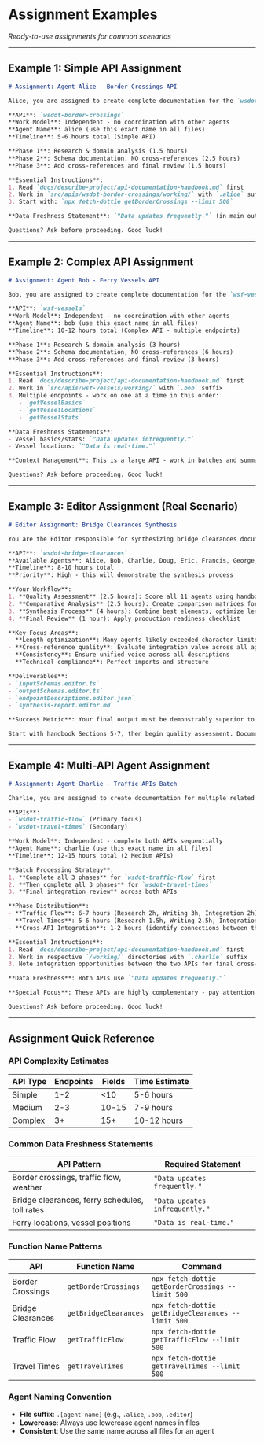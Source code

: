 # Assignment Examples

*Ready-to-use assignments for common scenarios*

---

## Example 1: Simple API Assignment

```markdown
# Assignment: Agent Alice - Border Crossings API

Alice, you are assigned to create complete documentation for the `wsdot-border-crossings` API.

**API**: `wsdot-border-crossings`
**Work Model**: Independent - no coordination with other agents  
**Agent Name**: alice (use this exact name in all files)
**Timeline**: 5-6 hours total (Simple API)

**Phase 1**: Research & domain analysis (1.5 hours)
**Phase 2**: Schema documentation, NO cross-references (2.5 hours)  
**Phase 3**: Add cross-references and final review (1.5 hours)

**Essential Instructions**:
1. Read `docs/describe-project/api-documentation-handbook.md` first
2. Work in `src/apis/wsdot-border-crossings/working/` with `.alice` suffix
3. Start with: `npx fetch-dottie getBorderCrossings --limit 500`

**Data Freshness Statement**: `"Data updates frequently."` (in main output array schema)

Questions? Ask before proceeding. Good luck!
```

---

## Example 2: Complex API Assignment

```markdown
# Assignment: Agent Bob - Ferry Vessels API

Bob, you are assigned to create complete documentation for the `wsf-vessels` API.

**API**: `wsf-vessels`
**Work Model**: Independent - no coordination with other agents
**Agent Name**: bob (use this exact name in all files)  
**Timeline**: 10-12 hours total (Complex API - multiple endpoints)

**Phase 1**: Research & domain analysis (3 hours)
**Phase 2**: Schema documentation, NO cross-references (6 hours)
**Phase 3**: Add cross-references and final review (3 hours)

**Essential Instructions**:
1. Read `docs/describe-project/api-documentation-handbook.md` first
2. Work in `src/apis/wsf-vessels/working/` with `.bob` suffix
3. Multiple endpoints - work on one at a time in this order:
   - `getVesselBasics` 
   - `getVesselLocations`
   - `getVesselStats`

**Data Freshness Statements**:
- Vessel basics/stats: `"Data updates infrequently."`
- Vessel locations: `"Data is real-time."`

**Context Management**: This is a large API - work in batches and summarize findings between endpoints.

Questions? Ask before proceeding. Good luck!
```

---

## Example 3: Editor Assignment (Real Scenario)

```markdown
# Editor Assignment: Bridge Clearances Synthesis

You are the Editor responsible for synthesizing bridge clearances documentation from 11 agent outputs.

**API**: `wsdot-bridge-clearances`
**Available Agents**: Alice, Bob, Charlie, Doug, Eric, Francis, George, Harriet, Jacob (+ 2 others)
**Timeline**: 8-10 hours total
**Priority**: High - this will demonstrate the synthesis process

**Your Workflow**:
1. **Quality Assessment** (2.5 hours): Score all 11 agents using handbook framework
2. **Comparative Analysis** (2.5 hours): Create comparison matrices for each field
3. **Synthesis Process** (4 hours): Combine best elements, optimize length
4. **Final Review** (1 hour): Apply production readiness checklist

**Key Focus Areas**:
- **Length optimization**: Many agents likely exceeded character limits
- **Cross-reference quality**: Evaluate integration value across all agents
- **Consistency**: Ensure unified voice across all descriptions
- **Technical compliance**: Perfect imports and structure

**Deliverables**:
- `inputSchemas.editor.ts`
- `outputSchemas.editor.ts`
- `endpointDescriptions.editor.json`
- `synthesis-report.editor.md`

**Success Metric**: Your final output must be demonstrably superior to the best individual agent.

Start with handbook Sections 5-7, then begin quality assessment. Document your decisions!
```

---

## Example 4: Multi-API Agent Assignment

```markdown
# Assignment: Agent Charlie - Traffic APIs Batch

Charlie, you are assigned to create documentation for multiple related traffic APIs.

**APIs**: 
- `wsdot-traffic-flow` (Primary focus)
- `wsdot-travel-times` (Secondary)

**Work Model**: Independent - complete both APIs sequentially
**Agent Name**: charlie (use this exact name in all files)
**Timeline**: 12-15 hours total (2 Medium APIs)

**Batch Processing Strategy**:
1. **Complete all 3 phases** for `wsdot-traffic-flow` first
2. **Then complete all 3 phases** for `wsdot-travel-times`
3. **Final integration review** across both APIs

**Phase Distribution**:
- **Traffic Flow**: 6-7 hours (Research 2h, Writing 3h, Integration 2h)
- **Travel Times**: 5-6 hours (Research 1.5h, Writing 2.5h, Integration 2h)
- **Cross-API Integration**: 1-2 hours (identify connections between the two APIs)

**Essential Instructions**:
1. Read `docs/describe-project/api-documentation-handbook.md` first
2. Work in respective `/working/` directories with `.charlie` suffix
3. Note integration opportunities between the two APIs for final cross-references

**Data Freshness**: Both APIs use `"Data updates frequently."`

**Special Focus**: These APIs are highly complementary - pay attention to integration opportunities during Phase 3.

Questions? Ask before proceeding. Good luck!
```

---

## Assignment Quick Reference

### **API Complexity Estimates**
| API Type | Endpoints | Fields | Time Estimate |
|----------|-----------|---------|---------------|
| Simple | 1-2 | <10 | 5-6 hours |
| Medium | 2-3 | 10-15 | 7-9 hours |
| Complex | 3+ | 15+ | 10-12 hours |

### **Common Data Freshness Statements**
| API Pattern | Required Statement |
|-------------|-------------------|
| Border crossings, traffic flow, weather | `"Data updates frequently."` |
| Bridge clearances, ferry schedules, toll rates | `"Data updates infrequently."` |
| Ferry locations, vessel positions | `"Data is real-time."` |

### **Function Name Patterns**
| API | Function Name | Command |
|-----|---------------|---------|
| Border Crossings | `getBorderCrossings` | `npx fetch-dottie getBorderCrossings --limit 500` |
| Bridge Clearances | `getBridgeClearances` | `npx fetch-dottie getBridgeClearances --limit 500` |
| Traffic Flow | `getTrafficFlow` | `npx fetch-dottie getTrafficFlow --limit 500` |
| Travel Times | `getTravelTimes` | `npx fetch-dottie getTravelTimes --limit 500` |

### **Agent Naming Convention**
- **File suffix**: `.[agent-name]` (e.g., `.alice`, `.bob`, `.editor`)
- **Lowercase**: Always use lowercase agent names in files
- **Consistent**: Use the same name across all files for an agent
